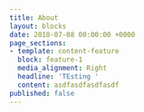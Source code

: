 ```yaml
---
title: About
layout: blocks
date: 2018-07-08 00:00:00 +0000
page_sections:
- template: content-feature
  block: feature-1
  media_alignment: Right
  headline: 'TEsting '
  content: asdfasdfasdfasdf
published: false
---
```

